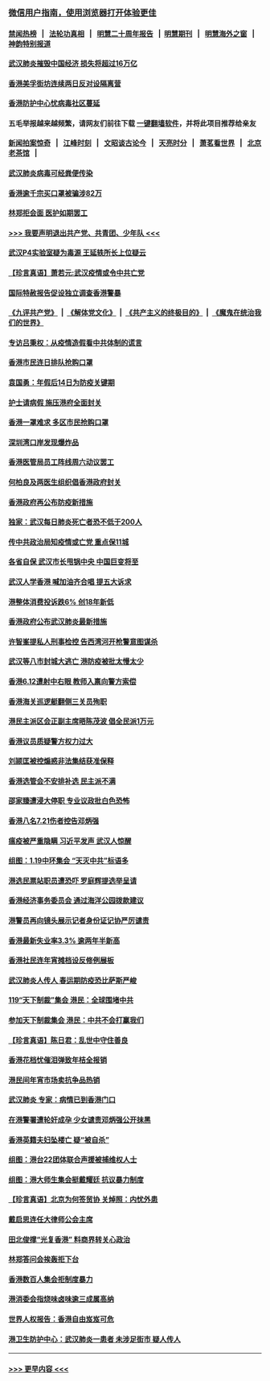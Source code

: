 ### [微信用户指南，使用浏览器打开体验更佳](https://github.com/gfw-breaker/banned-news1/blob/master/indexes/wechat-guide.md?t=0)
#### [禁闻热榜](热点新闻.md?t=0)  &nbsp;&nbsp;|&nbsp;&nbsp; [法轮功真相](https://github.com/gfw-breaker/truth/blob/master/README.md?t=0) &nbsp;&nbsp;|&nbsp;&nbsp; [明慧二十周年报告](https://github.com/gfw-breaker/mh-reports/blob/master/README.md?t=0) &nbsp;&nbsp;|&nbsp;&nbsp;[明慧期刊](https://github.com/gfw-breaker/mh-qikan) &nbsp;&nbsp;|&nbsp;&nbsp; [明慧海外之窗](https://github.com/gfw-breaker/mh-news/blob/master/README.md?t=0) &nbsp;&nbsp;|&nbsp;&nbsp; [神韵特别报道](https://github.com/gfw-breaker/mh-news/blob/master/shenyun.md?t=0)
#### [武汉肺炎摧毁中国经济 损失将超过16万亿](../pages/nsc415/n11839723.md?t=02031133) 
#### [香港美孚街坊连续两日反对设隔离营](../pages/nsc415/n11839962.md?t=02031133) 
#### [香港防护中心忧病毒社区蔓延](../pages/nsc415/n11839933.md?t=02031133) 
#### 五毛举报越来越频繁，请网友们前往下载 [一键翻墙软件](https://github.com/gfw-breaker/ssr-accounts)，并将此项目推荐给亲友
#### [新闻拍案惊奇](https://github.com/gfw-breaker/banned-news1/blob/master/pages/link4.md) &nbsp;&nbsp;|&nbsp;&nbsp; [江峰时刻](https://github.com/gfw-breaker/banned-news1/blob/master/pages/link4.md) &nbsp;&nbsp;|&nbsp;&nbsp; [文昭谈古论今](https://github.com/gfw-breaker/banned-news1/blob/master/pages/link4.md) &nbsp;&nbsp;|&nbsp;&nbsp; [天亮时分](https://github.com/gfw-breaker/banned-news1/blob/master/pages/link4.md) &nbsp;&nbsp;|&nbsp;&nbsp; [萧茗看世界](https://github.com/gfw-breaker/banned-news1/blob/master/pages/link4.md) &nbsp;&nbsp;|&nbsp;&nbsp; [北京老茶馆](https://github.com/gfw-breaker/banned-news1/blob/master/pages/link4.md) &nbsp;&nbsp;|&nbsp;&nbsp; 
#### [武汉肺炎病毒可经粪便传染](../pages/nsc415/n11839939.md?t=02031133) 
#### [香港逾千宗买口罩被骗涉82万](../pages/nsc415/n11839914.md?t=02031133) 
#### [林郑拒会面 医护如期罢工](../pages/nsc415/n11839892.md?t=02031133) 
#### [>>> 我要声明退出共产党、共青团、少年队 <<<](https://github.com/begood0513/goodnews/blob/master/quit/letter.md) 
#### [武汉P4实验室疑为毒源 王延轶所长上位疑云](../pages/nsc415/n11835543.md?t=02031133) 
#### [【珍言真语】萧若元:武汉疫情或令中共亡党](../pages/nsc415/n11829394.md?t=02031133) 
#### [国际特赦报告促设独立调查香港警暴](../pages/nsc415/n11833845.md?t=02031133) 
#### [《九评共产党》](https://github.com/begood0513/9ping.md/blob/master/README.md) &nbsp;|&nbsp; [《解体党文化》](../../../../jtdwh.md/blob/master/README.md)  &nbsp;|&nbsp; [《共产主义的终极目的》](../../../../gczydzjmd.md/blob/master/README.md) &nbsp;|&nbsp; [《魔鬼在统治我们的世界》](../../../../mgztzwmdsj.md/blob/master/README.md) 
#### [专访吕秉权：从疫情造假看中共体制的谎言](../pages/nsc415/n11833813.md?t=02031133) 
#### [香港市民连日排队抢购口罩](../pages/nsc415/n11833794.md?t=02031133) 
#### [袁国勇：年假后14日为防疫关键期](../pages/nsc415/n11831088.md?t=02031133) 
#### [护士请病假 施压港府全面封关](../pages/nsc415/n11831030.md?t=02031133) 
#### [香港一罩难求 多区市民抢购口罩](../pages/nsc415/n11831002.md?t=02031133) 
#### [深圳湾口岸发现爆炸品](../pages/nsc415/n11828802.md?t=02031133) 
#### [香港医管局员工阵线周六动议罢工](../pages/nsc415/n11828762.md?t=02031133) 
#### [何柏良及两医生组织倡香港政府封关](../pages/nsc415/n11828749.md?t=02031133) 
#### [香港政府再公布防疫新措施](../pages/nsc415/n11828716.md?t=02031133) 
#### [独家：武汉每日肺炎死亡者恐不低于200人](../pages/nsc415/n11828240.md?t=02031133) 
#### [传中共政治局知疫情或亡党 重点保11城](../pages/nsc415/n11828145.md?t=02031133) 
#### [各省自保 武汉市长甩锅中央 中国巨变将至](../pages/nsc415/n11828021.md?t=02031133) 
#### [武汉人学香港 喊加油齐合唱 提五大诉求](../pages/nsc415/n11827046.md?t=02031133) 
#### [港整体消费投诉跌6% 创18年新低](../pages/nsc415/n11817280.md?t=02031133) 
#### [香港政府公布武汉肺炎最新措施](../pages/nsc415/n11817152.md?t=02031133) 
#### [许智峯提私人刑事检控 告西湾河开枪警意图谋杀](../pages/nsc415/n11817132.md?t=02031133) 
#### [武汉等八市封城大逃亡 港防疫被批太慢太少](../pages/nsc415/n11817058.md?t=02031133) 
#### [香港6.12遭射中右眼 教师入禀向警方索偿](../pages/nsc415/n11814678.md?t=02031133) 
#### [香港海关巡逻艇翻侧三关员殉职](../pages/nsc415/n11814604.md?t=02031133) 
#### [港民主派区会正副主席晤陈茂波 倡全民派1万元](../pages/nsc415/n11814582.md?t=02031133) 
#### [香港议员质疑警方权力过大](../pages/nsc415/n11814560.md?t=02031133) 
#### [刘颕匡被控煽惑非法集结获准保释](../pages/nsc415/n11811727.md?t=02031133) 
#### [香港选管会不安排补选 民主派不满](../pages/nsc415/n11811691.md?t=02031133) 
#### [邵家臻遭浸大停职 专业议政批白色恐怖](../pages/nsc415/n11811670.md?t=02031133) 
#### [香港八名7.21伤者控告邓炳强](../pages/nsc415/n11811623.md?t=02031133) 
#### [瘟疫被严重隐瞒 习近平发声 武汉人惊醒](../pages/nsc415/n11811186.md?t=02031133) 
#### [组图：1.19中环集会 “天灭中共”标语多](../pages/nsc415/n11809514.md?t=02031133) 
#### [港选民票站职员遭恐吓 罗庭辉提选举呈请](../pages/nsc415/n11808914.md?t=02031133) 
#### [香港经济事务委员会 通过海洋公园拨款建议](../pages/nsc415/n11808906.md?t=02031133) 
#### [港警员再向镜头展示记者身份证记协严厉谴责](../pages/nsc415/n11808888.md?t=02031133) 
#### [香港最新失业率3.3% 逾两年半新高](../pages/nsc415/n11808887.md?t=02031133) 
#### [香港社民连年宵摊档设反修例展板](../pages/nsc415/n11808857.md?t=02031133) 
#### [武汉肺炎人传人 春运期防疫恐比萨斯严峻](../pages/nsc415/n11808739.md?t=02031133) 
#### [119“天下制裁”集会 港民：全球围堵中共](../pages/nsc415/n11806318.md?t=02031133) 
#### [参加天下制裁集会 港民：中共不会打赢我们](../pages/nsc415/n11806596.md?t=02031133) 
#### [【珍言真语】陈日君：乱世中守住善良](../pages/nsc415/n11806247.md?t=02031133) 
#### [香港花档忧催泪弹致年桔全报销](../pages/nsc415/n11806130.md?t=02031133) 
#### [港民间年宵市场卖抗争品热销](../pages/nsc415/n11806073.md?t=02031133) 
#### [武汉肺炎 专家：病情已到香港门口](../pages/nsc415/n11806020.md?t=02031133) 
#### [在港警署遭轮奸成孕 少女谴责邓炳强公开抹黑](../pages/nsc415/n11805981.md?t=02031133) 
#### [香港英籍夫妇坠楼亡 疑“被自杀”](../pages/nsc415/n11805937.md?t=02031133) 
#### [组图：港台22团体联合声援被捕维权人士](../pages/nsc415/n11801834.md?t=02031133) 
#### [组图：港大师生集会挺戴耀廷 抗议暴力制度](../pages/nsc415/n11799298.md?t=02031133) 
#### [【珍言真语】北京为何签贸协 关焯照：内忧外患](../pages/nsc415/n11799790.md?t=02031133) 
#### [戴启思连任大律师公会主席](../pages/nsc415/n11799306.md?t=02031133) 
#### [田北俊撑“光复香港” 料商界转关心政治](../pages/nsc415/n11799287.md?t=02031133) 
#### [林郑答问会挨轰拒下台](../pages/nsc415/n11799261.md?t=02031133) 
#### [香港数百人集会拒制度暴力](../pages/nsc415/n11796941.md?t=02031133) 
#### [港消委会指烧味卤味逾三成属高纳](../pages/nsc415/n11796815.md?t=02031133) 
#### [世界人权报告：香港自由岌岌可危](../pages/nsc415/n11796873.md?t=02031133) 
#### [港卫生防护中心：武汉肺炎一患者 未涉足街市 疑人传人](../pages/nsc415/n11796789.md?t=02031133) 

----
#### [ >>> 更早内容 <<< ](../indexes/nsc415-earlier.md)
